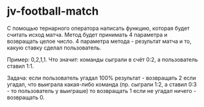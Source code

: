 # jv-football-match
С помощью тернарного оператора написать функцию, которая будет считать исход матча. Метод будет принимать 4
параметра и возвращать целое число. 4 параметра метода - результат матча и то, какую ставку сделал пользователь.

Пример: 0,2,1,1. Что значит: команды сыграли в счёт 0:2, а пользователь ставил 1:1.

Задача:
         если пользователь угадал 100% результат - возвращать 2
         если угадал, что выиграла какая-либо команда (пр. сыграли 1:2, а ставил 0:3 - то пользователь у выиграше)
             то возвращать 1
         если не угадал ничего - возвращать 0.

